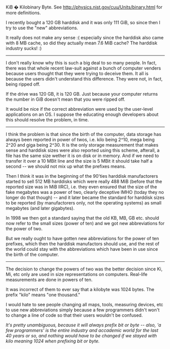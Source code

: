 KiB � Kilobinary Byte. See http://physics.nist.gov/cuu/Units/binary.html for more definitions.

I recently bought a 120 GB harddisk and it was only 111 GiB, so since then I try to use the "new" abbreviations.

It really does not make any sense :( especially since the harddisk also came with 8 MB cache, so did they actually mean 7.6 MiB cache? The harddisk industry sucks! :)

----

I don't really know why this is such a big deal to so many people.  In fact, there was that whole recent law-suit against a bunch of computer venders because users thought that they were trying to deceive them.  It all is because the users didn't understand this difference.  They were not, in fact, being ripped off.

If the drive was 120 GB, it is 120 GB.  Just because your computer returns the number in GiB doesn't mean that you were ripped off.

It would be nice if the correct abbreviation were used by the user-level applications on an OS.  I suppose the educating enough developers about this should resolve the problem, in time.

----

I think the problem is that since the birth of the computer, data storage has always been reported in power of twos, i.e. kilo being 2^10, mega being 2^20 and giga being 2^30. It is the only storage measurement that makes sense and harddisk sizes were also reported using this scheme, afterall, a file has the same size wether it is on disk or in memory. And if we need to transfer it over a 10 MBit line and the size is 5 MBit it should take half a second -- we should not mix up what the prefixes means.

Then I think it was in the beginning of the 90'ties harddisk manufactorers started to sell 512 MB harddisks which were really 488 MiB (before that the reported size was in MiB IIRC), i.e. they even ensured that the size of the fake megabytes was a power of two, clearly deceptive IMHO (today they no longer do that though) -- and it later became the standard for harddisk sizes to be reported (by manufactorers only, not the operating systems) as small megabytes (and later gigabytes).

In 1998 we then got a standard saying that the old KB, MB, GB etc. should now refer to the small sizes (power of ten) and we got new abbreviations for the power of two. 

But we really ought to have gotten new abbreviations for the power of ten prefixes, which then the harddisk manufactors should use, and the rest of the world could stay with the abbreviations which have been in use since the birth of the computer.

----

The decision to change the powers of two was the better decision since Ki, Mi, etc only are used in size representations on computers.  Real-life measurements are done in powers of ten.

It was incorrect of them to ever say that a kilobyte was 1024 bytes.  The prefix "kilo" means "one thousand."

I would hate to see people changing all maps, tools, measuring devices, etc to use new abbreviations simply because a few programmers didn't won't to change a line of code so that their users wouldn't be confused.

*It's pretty unambiguous, because it will always prefix bit or byte -- also, 'a few programmers' is the entire industry and accademic world for the last 40 years or so, and nothing would have to be changed if we stayed with kilo meaning 1024 when prefixing bit or byte.*
